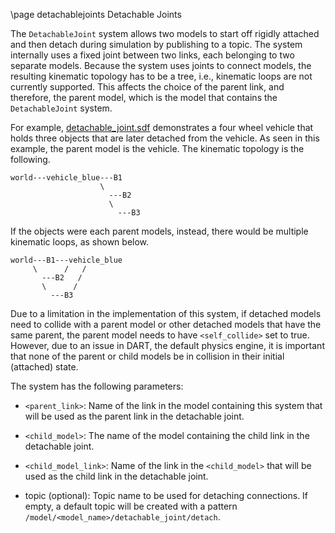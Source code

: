 \page detachablejoints Detachable Joints

The `DetachableJoint` system allows two models to start off rigidly attached
and then detach during simulation by publishing to a topic. The system
internally uses a fixed joint between two links, each belonging to two separate
models. Because the system uses joints to connect models, the resulting
kinematic topology has to be a tree, i.e., kinematic loops are not currently
supported. This affects the choice of the parent link, and therefore, the
parent model, which is the model that contains the `DetachableJoint` system.

For example, [detachable_joint.sdf](https://github.com/gazebosim/gz-sim/blob/ign-gazebo2/examples/worlds/detachable_joint.sdf)
demonstrates a four wheel vehicle that holds three objects that are later
detached from the vehicle. As seen in this example, the parent model is the
vehicle. The kinematic topology is the following.

```
world---vehicle_blue---B1
                    \
                      ---B2
                      \
                        ---B3
```
If the objects were each parent models, instead, there would be multiple
kinematic loops, as shown below.

```
world---B1---vehicle_blue
     \      /   /
       ---B2   /
       \      /
         ---B3
```

Due to a limitation in the implementation of this system, if detached models
need to collide with a parent model or other detached models that have the same
parent, the parent model needs to have `<self_collide>` set to true. However,
due to an issue in DART, the default physics engine, it is important that none of the parent
or child models be in collision in their initial (attached) state.

The system has the following parameters:

* `<parent_link>`: Name of the link in the model containing this system that will be
used as the parent link in the detachable joint.

* `<child_model>`: The name of the model containing the child link in the detachable
joint.

* `<child_model_link>`:  Name of the link in the `<child_model>` that will be used
as the child link in the detachable joint.

* topic (optional): Topic name to be used for detaching connections. If empty,
a default topic will be created with a pattern
`/model/<model_name>/detachable_joint/detach`.
